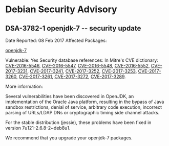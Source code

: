
Debian Security Advisory
========================


DSA-3782-1 openjdk-7 -- security update
---------------------------------------



Date Reported:
08 Feb 2017
Affected Packages:

[openjdk-7](https://packages.debian.org/src:openjdk-7)

Vulnerable:
Yes
Security database references:
In Mitre's CVE dictionary: [CVE-2016-5546](https://security-tracker.debian.org/tracker/CVE-2016-5546), [CVE-2016-5547](https://security-tracker.debian.org/tracker/CVE-2016-5547), [CVE-2016-5548](https://security-tracker.debian.org/tracker/CVE-2016-5548), [CVE-2016-5552](https://security-tracker.debian.org/tracker/CVE-2016-5552), [CVE-2017-3231](https://security-tracker.debian.org/tracker/CVE-2017-3231), [CVE-2017-3241](https://security-tracker.debian.org/tracker/CVE-2017-3241), [CVE-2017-3252](https://security-tracker.debian.org/tracker/CVE-2017-3252), [CVE-2017-3253](https://security-tracker.debian.org/tracker/CVE-2017-3253), [CVE-2017-3260](https://security-tracker.debian.org/tracker/CVE-2017-3260), [CVE-2017-3261](https://security-tracker.debian.org/tracker/CVE-2017-3261), [CVE-2017-3272](https://security-tracker.debian.org/tracker/CVE-2017-3272), [CVE-2017-3289](https://security-tracker.debian.org/tracker/CVE-2017-3289).  

More information:

Several vulnerabilities have been discovered in OpenJDK, an
implementation of the Oracle Java platform, resulting in the bypass of
Java sandbox restrictions, denial of service, arbitrary code execution,
incorrect parsing of URLs/LDAP DNs or cryptographic timing side channel
attacks.


For the stable distribution (jessie), these problems have been fixed in
version 7u121-2.6.8-2~deb8u1.


We recommend that you upgrade your openjdk-7 packages.





